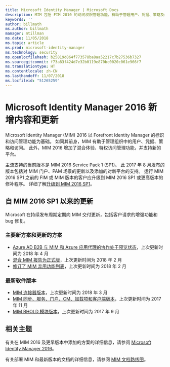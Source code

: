 ```yaml
---
title: Microsoft Identity Manager | Microsoft Docs
description: MIM 包括 FIM 2010 的访问权限管理功能，有助于管理用户、凭据、策略及组织中的访问权限。
keywords: ''
author: billmath
ms.author: billmath
manager: mtillman
ms.date: 11/05/2018
ms.topic: article
ms.prod: microsoft-identity-manager
ms.technology: security
ms.openlocfilehash: b25819d864f773578ba8aa52217c7b27536b7327
ms.sourcegitcommit: f73a83f424d7e32b0119e870bc0020c061e966f7
ms.translationtype: HT
ms.contentlocale: zh-CN
ms.lasthandoff: 11/07/2018
ms.locfileid: "51265259"
---
```

# <a name="microsoft-identity-manager-2016-news-and-updates"></a>Microsoft Identity Manager 2016 新增内容和更新

Microsoft Identity Manager (MIM) 2016 以 Forefront Identity Manager 的标识和访问管理功能为基础。 如同其前身，MIM 有助于管理组织中的用户、凭据、策略和访问。  此外，MIM 2016 增加了混合体验、特权访问管理功能，并支持新的平台。

主流支持的当前版本是 MIM 2016 Service Pack 1 (SP1)。  此 2017 年 8 月发布的版本包括对 MIM 门户、PAM 场景的更新以及添加的对新平台的支持。  运行 MIM 2016 SP1 之前的 FIM 或 MIM 版本的客户应升级到 MIM 2016 SP1 或更高版本的修补程序。  详细了解[升级到 MIM 2016 SP1](microsoft-identity-manager-2016-sp1-release-notes.md)。

## <a name="updates-since-mim-2016-sp1"></a>自 MIM 2016 SP1 以来的更新

Microsoft 在持续发布周期定期向 MIM 交付更新，包括客户请求的增强功能和 bug 修复。

### <a name="major-new-and-updated-scenarios"></a>主要新方案和更新的方案

- [Azure AD B2B 与 MIM 和 Azure 应用代理的协作处于预览状态](microsoft-identity-manager-2016-graph-b2b-scenario.md)，上次更新时间为 2018 年 4 月
- [混合 MIM 报告为正式版](https://cloudblogs.microsoft.com/enterprisemobility/2018/02/23/hybrid-mim-reporting-now-available-in-azure-active-directory/)，上次更新时间为 2018 年 2 月
- [修订了 MIM 弃用功能列表](microsoft-identity-manager-2016-deprecated-features.md)，上次更新时间为 2018 年 2 月

### <a name="recent-software-releases"></a>最新软件版本

- [MIM 连接器版本](./reference/microsoft-identity-manager-2016-connector-version-history.md)，上次更新时间为 2018 年 3 月
- [MIM 同步、服务、门户、CM、加载项和客户端版本](./reference/version-history.md)，上次更新时间为 2017 年 11 月
- [MIM BHOLD 模块版本](./reference/version-bhold-history.md)，上次更新时间为 2017 年 9 月




## <a name="related-topics"></a>相关主题

有关在 MIM 2016 及更早版本中添加的方案的详细信息，请参阅 [Microsoft Identity Manager 2016](microsoft-identity-manager-2016.md)。

有关部署 MIM 和最新版本的文档的详细信息，请参阅 [MIM 文档路线图](https://docs.microsoft.com/en-us/microsoft-identity-manager/)。


